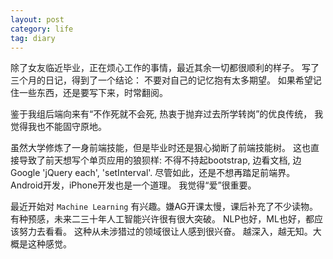```yaml
---
layout: post
category: life
tag: diary
---
```


除了女友临近毕业，正在烦心工作的事情，最近其余一切都很顺利的样子。
写了三个月的日记，得到了一个结论： 不要对自己的记忆抱有太多期望。
如果希望记住一些东西，还是要写下来，时常翻阅。

鉴于我组后端向来有“不作死就不会死, 热衷于抛弃过去所学转岗”的优良传统，
我觉得我也不能固守原地。

虽然大学修炼了一身前端技能，但是毕业时还是狠心拗断了前端技能树。
这也直接导致了前天想写个单页应用的狼狈样: 不得不持起bootstrap, 边看文档, 边Google 'jQuery each', 'setInterval'.
尽管如此，还是不想再踏足前端界。
Android开发，iPhone开发也是一个道理。
我觉得“爱”很重要。

最近开始对 `Machine Learning` 有兴趣。嫌AG开课太慢，课后补充了不少读物。
有种预感，未来二三十年人工智能兴许很有很大突破。
NLP也好，ML也好，都应该努力去看看。
这种从未涉猎过的领域很让人感到很兴奋。
越深入，越无知。大概是这种感觉。

